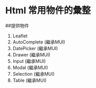 # Html 常用物件的彙整

##提供物件
1. Leaflet
2. AutoComplete (繼承MUI)
3. DatePicker (繼承MUI)
4. Drawer (繼承MUI)
5. Input (繼承MUI)
6. Modal (繼承MUI)
7. Selection (繼承MUI)
8. Table (繼承MUI)
